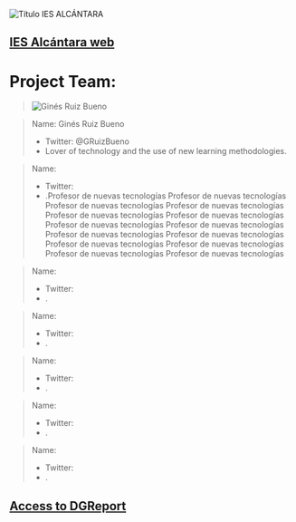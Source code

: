![Título IES ALCÁNTARA](/images/LearnToTeach.png)

## [IES Alcántara web]

[IES Alcántara web]: http://www.murciaeduca.es/iesalcantara/sitio/

# Project Team:

> ![Ginés Ruiz Bueno](/images/GRBGD.png)


> Name: Ginés Ruiz Bueno
> * Twitter: @GRuizBueno
> * Lover of technology and the use of new learning methodologies.


> 

> Name: 
> * Twitter: 
> * .Profesor de nuevas tecnologías Profesor de nuevas tecnologías 
>Profesor de nuevas tecnologías Profesor de nuevas tecnologías Profesor de nuevas tecnologías Profesor de nuevas tecnologías 
>Profesor de nuevas tecnologías Profesor de nuevas tecnologías Profesor de nuevas tecnologías Profesor de nuevas tecnologías Profesor de nuevas tecnologías 
Profesor de nuevas tecnologías Profesor de nuevas tecnologías Profesor de nuevas tecnologías 

> Name: 
> * Twitter: 
> * .
>
>

> Name: 
> * Twitter: 
> * .
>
>

> Name: 
> * Twitter: 
> * .
>
>

> Name: 
> * Twitter: 
> * .
>
>

> Name: 
> * Twitter: 
> * .
>
>

## [Access to DGReport]

[Access to DGReport]: https://github.com/Robotics4Rookies/iesalcantara_20_21/blob/main/DGSpecialist/DGReport.md
